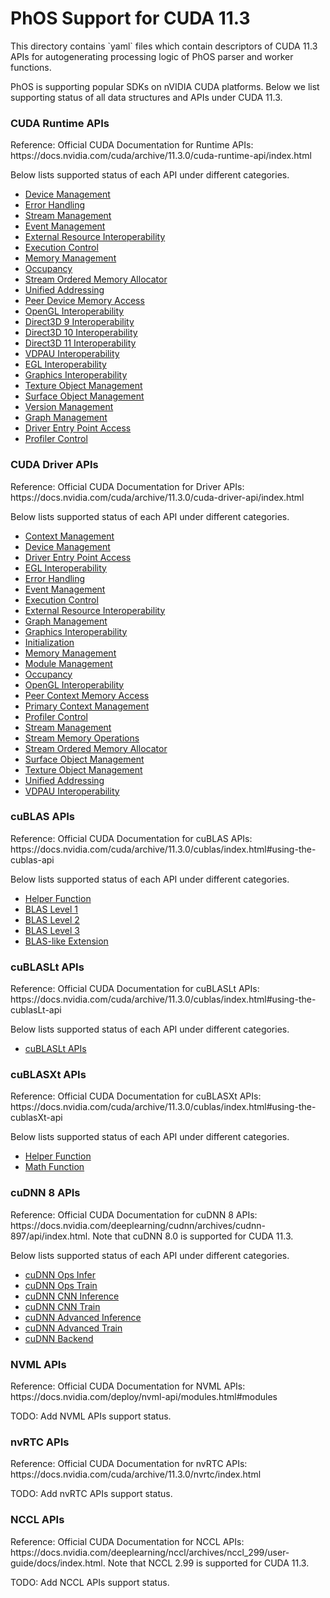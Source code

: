 <h1>PhOS Support for CUDA 11.3</h1>

<p>
This directory contains `yaml` files which contain descriptors of CUDA 11.3 APIs for autogenerating processing logic of PhOS parser and worker functions.

<p>
PhOS is supporting popular SDKs on nVIDIA CUDA platforms. Below we list supporting status of all data structures and APIs under CUDA 11.3.


<h3>CUDA Runtime APIs</h3>
<p>
Reference: Official CUDA Documentation for Runtime APIs: https://docs.nvidia.com/cuda/archive/11.3.0/cuda-runtime-api/index.html
<p>
Below lists supported status of each API under different categories.
<ul>
    <li><a href="docs/cuda_runtime/cudart_device_management.md">Device Management</a></li>
    <li><a href="docs/cuda_runtime/cudart_error_handling.md">Error Handling</a></li>
    <li><a href="docs/cuda_runtime/cudart_stream_management.md">Stream Management</a></li>
    <li><a href="docs/cuda_runtime/cudart_event_management.md">Event Management</a></li>
    <li><a href="docs/cuda_runtime/cudart_external_resource_interoperability.md">External Resource Interoperability</a></li>
    <li><a href="docs/cuda_runtime/cudart_execution_control.md">Execution Control</a></li>
    <li><a href="docs/cuda_runtime/cudart_memory_management.md">Memory Management</a></li>
    <li><a href="docs/cuda_runtime/cudart_occupancy.md">Occupancy</a></li>
    <li><a href="docs/cuda_runtime/cudart_stream_ordered_memory_allocator.md">Stream Ordered Memory Allocator</a></li>
    <li><a href="docs/cuda_runtime/cudart_unified_addressing.md">Unified Addressing</a></li>
    <li><a href="docs/cuda_runtime/cudart_peer_device_memory_access.md">Peer Device Memory Access</a></li>
    <li><a href="docs/cuda_runtime/cudart_opengl_interoperability.md">OpenGL Interoperability</a></li>
    <li><a href="docs/cuda_runtime/cudart_direct3d_9_interoperability.md">Direct3D 9 Interoperability</a></li>
    <li><a href="docs/cuda_runtime/cudart_direct3d_10_interoperability.md">Direct3D 10 Interoperability</a></li>
    <li><a href="docs/cuda_runtime/cudart_direct3d_11_interoperability.md">Direct3D 11 Interoperability</a></li>
    <li><a href="docs/cuda_runtime/cudart_vdpau_interoperability.md">VDPAU Interoperability</a></li>
    <li><a href="docs/cuda_runtime/cudart_egl_interoperability.md">EGL Interoperability</a></li>
    <li><a href="docs/cuda_runtime/cudart_graphics_interoperability.md">Graphics Interoperability</a></li>
    <li><a href="docs/cuda_runtime/cudart_texture_object_management.md">Texture Object Management</a></li>
    <li><a href="docs/cuda_runtime/cudart_surface_object_management.md">Surface Object Management</a></li>
    <li><a href="docs/cuda_runtime/cudart_version_management.md">Version Management</a></li>
    <li><a href="docs/cuda_runtime/cudart_graph_management.md">Graph Management</a></li>
    <li><a href="docs/cuda_runtime/cudart_driver_entry_point_access.md">Driver Entry Point Access</a></li>
    <li><a href="docs/cuda_runtime/cudart_profiler_control.md">Profiler Control</a></li>
</ul>


<h3>CUDA Driver APIs</h3>
<p>
Reference: Official CUDA Documentation for Driver APIs: https://docs.nvidia.com/cuda/archive/11.3.0/cuda-driver-api/index.html
<p>
Below lists supported status of each API under different categories.
<ul>
    <li><a href="docs/cuda_driver/cudadv_context_management.md">Context Management</a></li>
    <li><a href="docs/cuda_driver/cudadv_device_management.md">Device Management</a></li>
    <li><a href="docs/cuda_driver/cudadv_driver_entry_point_access.md">Driver Entry Point Access</a></li>
    <li><a href="docs/cuda_driver/cudadv_egl_interoperability.md">EGL Interoperability</a></li>
    <li><a href="docs/cuda_driver/cudadv_error_handling.md">Error Handling</a></li>
    <li><a href="docs/cuda_driver/cudadv_event_management.md">Event Management</a></li>
    <li><a href="docs/cuda_driver/cudadv_execution_control.md">Execution Control</a></li>
    <li><a href="docs/cuda_driver/cudadv_external_resource_interoperability.md">External Resource Interoperability</a></li>
    <li><a href="docs/cuda_driver/cudadv_graph_management.md">Graph Management</a></li>
    <li><a href="docs/cuda_driver/cudadv_graphics_interoperability.md">Graphics Interoperability</a></li>
    <li><a href="docs/cuda_driver/cudadv_initialization.md">Initialization</a></li>
    <li><a href="docs/cuda_driver/cudadv_memory_management.md">Memory Management</a></li>
    <li><a href="docs/cuda_driver/cudadv_module_management.md">Module Management</a></li>
    <li><a href="docs/cuda_driver/cudadv_occupancy.md">Occupancy</a></li>
    <li><a href="docs/cuda_driver/cudadv_opengl_interoperability.md">OpenGL Interoperability</a></li>
    <li><a href="docs/cuda_driver/cudadv_peer_context_memory_access.md">Peer Context Memory Access</a></li>
    <li><a href="docs/cuda_driver/cudadv_primary_context_management.md">Primary Context Management</a></li>
    <li><a href="docs/cuda_driver/cudadv_profiler_control.md">Profiler Control</a></li>
    <li><a href="docs/cuda_driver/cudadv_stream_management.md">Stream Management</a></li>
    <li><a href="docs/cuda_driver/cudadv_stream_memory_operations.md">Stream Memory Operations</a></li>
    <li><a href="docs/cuda_driver/cudadv_stream_ordered_memory_allocator.md">Stream Ordered Memory Allocator</a></li>
    <li><a href="docs/cuda_driver/cudadv_surface_object_management.md">Surface Object Management</a></li>
    <li><a href="docs/cuda_driver/cudadv_texture_object_management.md">Texture Object Management</a></li>
    <li><a href="docs/cuda_driver/cudadv_unified_addressing.md">Unified Addressing</a></li>
    <li><a href="docs/cuda_driver/cudadv_vdpau_interoperability.md">VDPAU Interoperability</a></li>
</ul>


<h3>cuBLAS APIs</h3>
<p>
Reference: Official CUDA Documentation for cuBLAS APIs: https://docs.nvidia.com/cuda/archive/11.3.0/cublas/index.html#using-the-cublas-api
<p>
Below lists supported status of each API under different categories.
<ul>
    <li><a href="docs/cublas/cublas_helper_function.md">Helper Function</a></li>
    <li><a href="docs/cublas/cublas_blas_level_1.md">BLAS Level 1</a></li>
    <li><a href="docs/cublas/cublas_blas_level_2.md">BLAS Level 2</a></li>
    <li><a href="docs/cublas/cublas_blas_level_3.md">BLAS Level 3</a></li>
    <li><a href="docs/cublas/cublas_blas_like_extension.md">BLAS-like Extension</a></li>
</ul>
 

<h3>cuBLASLt APIs</h3>
<p>
Reference: Official CUDA Documentation for cuBLASLt APIs: https://docs.nvidia.com/cuda/archive/11.3.0/cublas/index.html#using-the-cublasLt-api
<p>
Below lists supported status of each API under different categories.
<ul>
    <li><a href="docs/cublaslt/cublaslt.md">cuBLASLt APIs</a></li>
</ul>


<h3>cuBLASXt APIs</h3>
<p>
Reference: Official CUDA Documentation for cuBLASXt APIs: https://docs.nvidia.com/cuda/archive/11.3.0/cublas/index.html#using-the-cublasXt-api
<p>
Below lists supported status of each API under different categories.
<ul>
    <li><a href="docs/cublasxt/cublasxt_helper_function.md">Helper Function</a></li>
    <li><a href="docs/cublasxt/cublasxt_math_function.md">Math Function</a></li>
</ul>


<h3>cuDNN 8 APIs</h3>
<p>
Reference: Official CUDA Documentation for cuDNN 8 APIs: https://docs.nvidia.com/deeplearning/cudnn/archives/cudnn-897/api/index.html. Note that cuDNN 8.0 is supported for CUDA 11.3.
<p>
Below lists supported status of each API under different categories.
<ul>
    <li><a href="docs/cudnn8/cudnn8_cudnn_ops_infer.md">cuDNN Ops Infer</a></li>
    <li><a href="docs/cudnn8/cudnn8_cudnn_ops_train.md">cuDNN Ops Train</a></li>
    <li><a href="docs/cudnn8/cudnn8_cudnn_cnn_infer.md">cuDNN CNN Inference</a></li>
    <li><a href="docs/cudnn8/cudnn8_cudnn_cnn_train.md">cuDNN CNN Train</a></li>
    <li><a href="docs/cudnn8/cudnn8_cudnn_adv_infer.md">cuDNN Advanced Inference</a></li>
    <li><a href="docs/cudnn8/cudnn8_cudnn_adv_train.md">cuDNN Advanced Train</a></li>
    <li><a href="docs/cudnn8/cudnn8_cudnn_backend.md">cuDNN Backend</a></li>
</ul>


<h3>NVML APIs</h3>
<p>
Reference: Official CUDA Documentation for NVML APIs: https://docs.nvidia.com/deploy/nvml-api/modules.html#modules
<p>
TODO: Add NVML APIs support status.


<h3>nvRTC APIs</h3>
<p>
Reference: Official CUDA Documentation for nvRTC APIs: https://docs.nvidia.com/cuda/archive/11.3.0/nvrtc/index.html
<p>
TODO: Add nvRTC APIs support status.


<h3>NCCL APIs</h3>
<p>
Reference: Official CUDA Documentation for NCCL APIs: https://docs.nvidia.com/deeplearning/nccl/archives/nccl_299/user-guide/docs/index.html. Note that NCCL 2.99 is supported for CUDA 11.3.
<p>
TODO: Add NCCL APIs support status.
